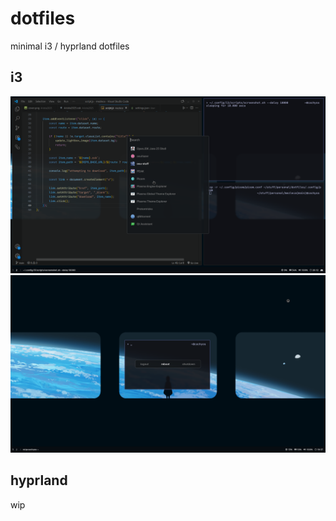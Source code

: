 # dotfiles
minimal i3 / hyprland dotfiles

## i3
<p align="center">
    <img src="https://github.com/mezleca/dotfiles/blob/main/images/2.png">
    <img src="https://github.com/mezleca/dotfiles/blob/main/images/1.png">
</p>

## hyprland
wip